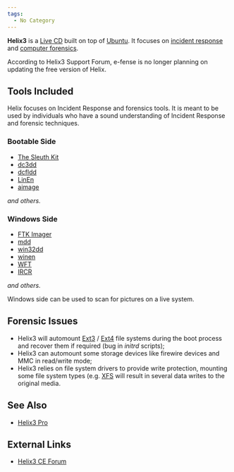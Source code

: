 ```yaml
---
tags:
  - No Category
---
```

**Helix3** is a [Live CD](live_cd.md) built on top of
[Ubuntu](ubuntu.md). It focuses on [incident
response](incident_response.md) and [computer
forensics](computer_forensics.md).

According to Helix3 Support Forum, e-fense is no longer planning on
updating the free version of Helix.

## Tools Included

Helix focuses on Incident Response and forensics tools. It is meant to
be used by individuals who have a sound understanding of Incident
Response and forensic techniques.

### Bootable Side

- [The Sleuth Kit](the_sleuth_kit.md)
- [dc3dd](dc3dd.md)
- [dcfldd](dcfldd.md)
- [LinEn](linen.md)
- [aimage](aimage.md)

*and others.*

### Windows Side

- [FTK Imager](ftk_imager.md)
- [mdd](mdd.md)
- [win32dd](windd.md)
- [winen](winen.md)
- [WFT](wft.md)
- [IRCR](ircr.md)

*and others.*

Windows side can be used to scan for pictures on a live system.

## Forensic Issues

- Helix3 will automount [Ext3](ext3.md) /
  [Ext4](ext4.md) file systems during the boot process and
  recover them if required (bug in *initrd* scripts);
- Helix3 can automount some storage devices like firewire devices and
  MMC in read/write mode;
- Helix3 relies on file system drivers to provide write protection,
  mounting some file system types (e.g. [XFS](xfs.md) will
  result in several data writes to the original media.

## See Also

- [Helix3 Pro](helix3_pro.md)

## External Links

- [Helix3 CE Forum](http://forum.charlestendell.com)